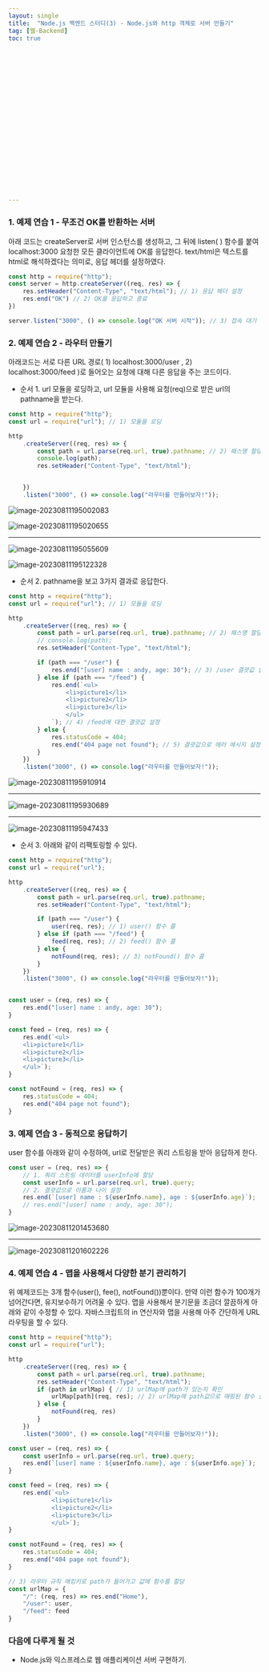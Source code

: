 ```yaml
---
layout: single
title:  "Node.js 백엔드 스터디(3) - Node.js와 http 객체로 서버 만들기"
tag: [웹-Backend]
toc: true 






















---
```


### 1. 예제 연습 1 - 무조건 OK를 반환하는 서버

아래 코드는 createServer로 서버 인스턴스를 생성하고, 그 뒤에 listen( ) 함수를 붙여 localhost:3000 요청한 모든 클라이언트에 OK를 응답한다. text/html은 텍스트를 html로 해석하겠다는 의미로, 응답 헤더를 설정하였다.

```javascript
const http = require("http");
const server = http.createServer((req, res) => {
    res.setHeader("Content-Type", "text/html"); // 1) 응답 헤더 설정
    res.end("OK") // 2) OK를 응답하고 종료
})

server.listen("3000", () => console.log("OK 서버 시작")); // 3) 접속 대기
```





### 2. 예제 연습 2 - 라우터 만들기

아래코드는 서로 다른 URL 경로( 1) localhost:3000/user , 2) localhost:3000/feed )로 들어오는 요청에 대해 다른 응답을 주는 코드이다.

- 순서 1. url 모듈을 로딩하고, url 모듈을 사용해 요청(req)으로 받은 url의 pathname을 받는다.

```javascript
const http = require("http");
const url = require("url"); // 1) 모듈을 로딩

http
    .createServer((req, res) => {
        const path = url.parse(req.url, true).pathname; // 2) 패스명 할당
        console.log(path);
        res.setHeader("Content-Type", "text/html");


    })
    .listen("3000", () => console.log("라우터를 만들어보자!"));
```

![image-20230811195002083](../../images/2023-08-11-a25/image-20230811195002083.png)

![image-20230811195020655](../../images/2023-08-11-a25/image-20230811195020655.png)

------

![image-20230811195055609](../../images/2023-08-11-a25/image-20230811195055609.png)

![image-20230811195122328](../../images/2023-08-11-a25/image-20230811195122328.png)





- 순서 2. pathname을 보고 3가지 결과로 응답한다.

```javascript
const http = require("http");
const url = require("url"); // 1) 모듈을 로딩

http
    .createServer((req, res) => {
        const path = url.parse(req.url, true).pathname; // 2) 패스명 할당
        // console.log(path);
        res.setHeader("Content-Type", "text/html");

        if (path === "/user") {
            res.end("[user] name : andy, age: 30"); // 3) /user 결괏값 설정
        } else if (path === "/feed") {
            res.end(`<ul>
                <li>picture1</li>
                <li>picture2</li>
                <li>picture3</li>
                </ul>
            `); // 4) /feed에 대한 결괏값 설정
        } else {
            res.statusCode = 404;
            res.end("404 page not found"); // 5) 결괏값으로 에러 메시지 설정
        }
    })
    .listen("3000", () => console.log("라우터를 만들어보자!"));
```

![image-20230811195910914](../../images/2023-08-11-a25/image-20230811195910914.png)

------

![image-20230811195930689](../../images/2023-08-11-a25/image-20230811195930689.png)

------

![image-20230811195947433](../../images/2023-08-11-a25/image-20230811195947433.png)





- 순서 3. 아래와 같이 리팩토링할 수 있다.

```javascript
const http = require("http");
const url = require("url");

http
    .createServer((req, res) => {
        const path = url.parse(req.url, true).pathname;
        res.setHeader("Content-Type", "text/html");

        if (path === "/user") {
            user(req, res); // 1) user() 함수 콜
        } else if (path === "/feed") {
            feed(req, res); // 2) feed() 함수 콜
        } else {
            notFound(req, res); // 3) notFound() 함수 콜
        }
    })
    .listen("3000", () => console.log("라우터를 만들어보자!"));


const user = (req, res) => {
    res.end("[user] name : andy, age: 30");
}

const feed = (req, res) => {
    res.end(`<ul>
    <li>picture1</li>
    <li>picture2</li>
    <li>picture3</li>
    </ul>`);
}

const notFound = (req, res) => {
    res.statusCode = 404;
    res.end("404 page not found");
}
```







### 3. 예제 연습 3 - 동적으로 응답하기

user 함수를 아래와 같이 수정하여, url로 전달받은 쿼리 스트링을 받아 응답하게 한다.

```javascript
const user = (req, res) => {
    // 1. 쿼리 스트링 데이터를 userInfo에 할당
    const userInfo = url.parse(req.url, true).query;
    // 2. 결괏값으로 이름과 나이 설정
    res.end(`[user] name : ${userInfo.name}, age : ${userInfo.age}`);
    // res.end("[user] name : andy, age: 30");
}
```

![image-20230811201453680](../../images/2023-08-11-a25/image-20230811201453680.png)

------

![image-20230811201602226](../../images/2023-08-11-a25/image-20230811201602226.png)







### 4. 예제 연습 4 - 맵을 사용해서 다양한 분기 관리하기

위 예제코드는 3개 함수(user(), fee(), notFound())뿐이다. 만약 이런 함수가 100개가 넘어간다면, 유지보수하기 어려울 수 있다. 맵을 사용해서 분기문을 조금더 깔끔하게 아래와 같이 수정할 수 있다. 자바스크립트의 in 연산자와 맵을 사용해 아주 간단하게 URL 라우팅을 할 수 있다.

```javascript
const http = require("http");
const url = require("url");

http
    .createServer((req, res) => {
        const path = url.parse(req.url, true).pathname;
        res.setHeader("Content-Type", "text/html");
        if (path in urlMap) { // 1) urlMap에 path가 있는지 확인
            urlMap[path](req, res); // 2) urlMap에 path값으로 매핑된 함수 실행
        } else {
            notFound(req, res)
        }
    })
    .listen("3000", () => console.log("라우터를 만들어보자!"));

const user = (req, res) => {
    const userInfo = url.parse(req.url, true).query;
    res.end(`[user] name : ${userInfo.name}, age : ${userInfo.age}`);
}

const feed = (req, res) => {
    res.end(`<ul>
            <li>picture1</li>
            <li>picture2</li>
            <li>picture3</li>
            </ul>`);
}

const notFound = (req, res) => {
    res.statusCode = 404;
    res.end("404 page not found");
}

// 3) 라우터 규칙 매킹키로 path가 들어가고 값에 함수를 할당
const urlMap = {
    "/": (req, res) => res.end("Home"),
    "/user": user,
    "/feed": feed
}
```











### 다음에 다루게 될 것

- Node.js와 익스프레스로 웹 애플리케이션 서버 구현하기. 


